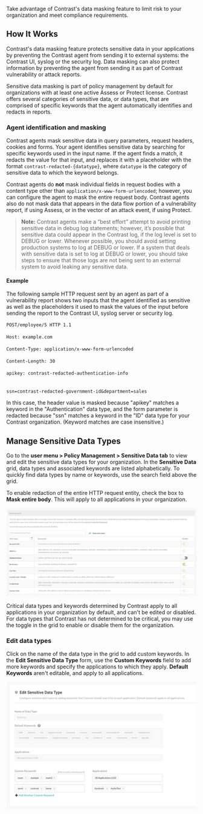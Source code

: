 <!--
title: "Sensitive Data Masking"
description: "How to manage sensitive data masking"
tags: "admin policy management sensitive data masking"
-->

Take advantage of Contrast's data masking feature to limit risk to your organization and meet compliance requirements.  

## How It Works

Contrast's data masking feature protects sensitive data in your applications by preventing the Contrast agent from sending it to external systems: the Contrast UI, syslog or the security log. Data masking can also protect information by preventing the agent from sending it as part of Contrast vulnerability or attack reports. 

Sensitive data masking is part of policy management by default for organizations with at least one active Assess or Protect license. Contrast offers several categories of sensitive data, or data types, that are comprised of specific keywords that the agent automatically identifies and redacts in reports. 

### Agent identification and masking

Contrast agents mask sensitive data in query parameters, request headers, cookies and forms. Your agent identifies sensitive data by searching for specific keywords used in the input name. If the agent finds a match, it redacts the value for that input, and replaces it with a placeholder with the format `contrast-redacted-{datatype}`, where `datatype` is the category of sensitive data to which the keyword belongs.

Contrast agents do **not** mask individual fields in request bodies with a content type other than `application/x-www-form-urlencoded`; however, you can configure the agent to mask the entire request body. Contrast agents also do not mask data that appears in the data flow portion of a vulnerability report, if using Assess, or in the vector of an attack event, if using Protect. 

> **Note:** Contrast agents make a “best effort” attempt to avoid printing sensitive data in debug log statements; however, it’s possible that sensitive data could appear in the Contrast log, if the log level is set to DEBUG or lower. Whenever possible, you should avoid setting production systems to log at DEBUG or lower. If a system that deals with sensitive data is set to log at DEBUG or lower, you should take steps to ensure that those logs are not being sent to an external system to avoid leaking any sensitive data. 

#### Example

The following sample HTTP request sent by an agent as part of a vulnerability report shows two inputs that the agent identified as sensitive as well as the placeholders it used to mask the values of the input before sending the report to the Contrast UI, syslog server or security log. 
 
```
POST/employee/5 HTTP 1.1 

Host: example.com 

Content-Type: application/x-www-form-urlencoded 

Content-Length: 30 

apikey: contrast-redacted-authentication-info 
 

ssn=contrast-redacted-government-id&department=sales 

``` 

In this case, the header value is masked because "apikey" matches a keyword in the "Authentication" data type, and the form parameter is redacted because "ssn" matches a keyword in the "ID" data type for your Contrast organization. (Keyword matches are case insensitive.)

## Manage Sensitive Data Types

Go to the **user menu > Policy Management > Sensitive Data tab** to view and edit the sensitive data types for your organization. In the **Sensitive Data** grid, data types and associated keywords are listed alphabetically. To quickly find data types by name or keywords, use the search field above the grid. 

To enable redaction of the entire HTTP request entity, check the box to **Mask entire body**. This will apply to all applications in your organization.

<a href="assets/images/Sensitive-data-grid.png" rel="lightbox" title="View sensitive data types and keywords in the grid"><img class="thumbnail" src="assets/images/Sensitive-data-grid.png"/></a>

Critical data types and keywords determined by Contrast apply to all applications in your organization by default, and can't be edited or disabled. For data types that Contrast has not determined to be critical, you may use the toggle in the grid to enable or disable them for the organization.

### Edit data types

Click on the name of the data type in the grid to add custom keywords. In the **Edit Sensitive Data Type** form, use the **Custom Keywords** field to add more keywords and specify the applications to which they apply. **Default Keywords** aren't editable, and apply to all applications. 

<a href="assets/images/Sensitive-data-edit.png" rel="lightbox" title="Add customized keywords to a critical sensitive data type"><img class="thumbnail" src="assets/images/Sensitive-data-edit.png"/></a>


